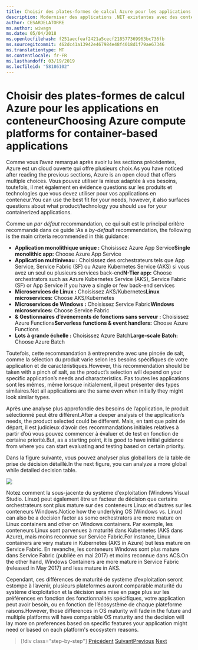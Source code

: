 ```yaml
---
title: Choisir des plates-formes de calcul Azure pour les applications en conteneur
description: Moderniser des applications .NET existantes avec des conteneurs de Cloud Azure et Windows | Choisir des plates-formes de calcul Azure pour les applications en conteneur
author: CESARDELATORRE
ms.author: wiwagn
ms.date: 05/04/2018
ms.openlocfilehash: f251aecfeaf2421a5cecf218577369963bc736fb
ms.sourcegitcommit: 462dc41a13942e467984e48f4018d1f79ae67346
ms.translationtype: MT
ms.contentlocale: fr-FR
ms.lasthandoff: 03/19/2019
ms.locfileid: "58186102"
---
```

# <a name="choosing-azure-compute-platforms-for-container-based-applications"></a><span data-ttu-id="9559d-103">Choisir des plates-formes de calcul Azure pour les applications en conteneur</span><span class="sxs-lookup"><span data-stu-id="9559d-103">Choosing Azure compute platforms for container-based applications</span></span>

<span data-ttu-id="9559d-104">Comme vous l’avez remarqué après avoir lu les sections précédentes, Azure est un cloud ouverte qui offre plusieurs choix.</span><span class="sxs-lookup"><span data-stu-id="9559d-104">As you have noticed after reading the previous sections, Azure is an open cloud that offers multiple choices.</span></span> <span data-ttu-id="9559d-105">Vous pouvez utiliser la mieux adaptée à vos besoins, toutefois, il met également en évidence questions sur les produits et technologies que vous devez utiliser pour vos applications en conteneur.</span><span class="sxs-lookup"><span data-stu-id="9559d-105">You can use the best fit for your needs, however, it also surfaces questions about what product/technology you should use for your containerized applications.</span></span>

<span data-ttu-id="9559d-106">Comme un *par défaut* recommandation, ce qui suit est le principal critère recommandé dans ce guide :</span><span class="sxs-lookup"><span data-stu-id="9559d-106">As a *by-default* recommendation, the following is the main criteria recommended in this guidance:</span></span>

- <span data-ttu-id="9559d-107">**Application monolithique unique :** Choisissez Azure App Service</span><span class="sxs-lookup"><span data-stu-id="9559d-107">**Single monolithic app:** Choose Azure App Service</span></span>
- <span data-ttu-id="9559d-108">**Application multiniveau :** Choisissez des orchestrateurs tels que App Service, Service Fabric (SF) ou Azure Kubernetes Service (AKS) si vous avez un seul ou plusieurs services back-end</span><span class="sxs-lookup"><span data-stu-id="9559d-108">**N-Tier app:** Choose orchestrators such as Azure Kubernetes Service (AKS), Service Fabric (SF) or App Service if you have a single or few back-end services</span></span>
- <span data-ttu-id="9559d-109">**Microservices de Linux :** Choisissez AKS/Kubernetes</span><span class="sxs-lookup"><span data-stu-id="9559d-109">**Linux microservices:** Choose AKS/Kubernetes</span></span>
- <span data-ttu-id="9559d-110">**Microservices de Windows :** Choisissez Service Fabric</span><span class="sxs-lookup"><span data-stu-id="9559d-110">**Windows microservices:** Choose Service Fabric</span></span>
- <span data-ttu-id="9559d-111">**& Gestionnaires d’événements de fonctions sans serveur :** Choisissez Azure Functions</span><span class="sxs-lookup"><span data-stu-id="9559d-111">**Serverless functions & event handlers:** Choose Azure Functions</span></span>
- <span data-ttu-id="9559d-112">**Lots à grande échelle :** Choisissez Azure Batch</span><span class="sxs-lookup"><span data-stu-id="9559d-112">**Large-scale Batch:** Choose Azure Batch</span></span>

<span data-ttu-id="9559d-113">Toutefois, cette recommandation à entreprendre avec une pincée de salt, comme la sélection du produit varie selon les besoins spécifiques de votre application et de caractéristiques.</span><span class="sxs-lookup"><span data-stu-id="9559d-113">However, this recommendation should be taken with a pinch of salt, as the product’s selection will depend on your specific application’s needs and characteristics.</span></span> <span data-ttu-id="9559d-114">Pas toutes les applications sont les mêmes, même lorsque initialement, il peut présenter des types similaires.</span><span class="sxs-lookup"><span data-stu-id="9559d-114">Not all applications are the same even when initially they might look similar types.</span></span>

<span data-ttu-id="9559d-115">Après une analyse plus approfondie des besoins de l’application, le produit sélectionné peut être différent.</span><span class="sxs-lookup"><span data-stu-id="9559d-115">After a deeper analysis of the application’s needs, the product selected could be different.</span></span> <span data-ttu-id="9559d-116">Mais, en tant que point de départ, il est judicieux d’avoir des recommandations initiales relatives à partir d’où vous pouvez commencer à évaluer et de test en fonction de certaine priorité.</span><span class="sxs-lookup"><span data-stu-id="9559d-116">But, as a starting point, it is good to have initial guidance from where you can start evaluating and testing based on certain priority.</span></span>

<span data-ttu-id="9559d-117">Dans la figure suivante, vous pouvez analyser plus global lors de la table de prise de décision détaillé.</span><span class="sxs-lookup"><span data-stu-id="9559d-117">In the next figure, you can analyze a more global while detailed decision table.</span></span>

![](./media/image8.5.png)

<span data-ttu-id="9559d-118">Notez comment la sous-jacente du système d’exploitation (Windows Visual Studio. Linux) peut également être un facteur de décision que certains orchestrateurs sont plus mature sur des conteneurs Linux et d’autres sur les conteneurs Windows.</span><span class="sxs-lookup"><span data-stu-id="9559d-118">Notice how the underlying OS (Windows vs. Linux) can also be a decision factor as some orchestrators are more mature on Linux containers and other on Windows containers.</span></span> <span data-ttu-id="9559d-119">Par exemple, les conteneurs Linux sont parvenues à maturité dans Kubernetes (AKS dans Azure), mais moins reconnue sur Service Fabric.</span><span class="sxs-lookup"><span data-stu-id="9559d-119">For instance, Linux containers are very mature in Kubernetes (AKS in Azure) but less mature on Service Fabric.</span></span> <span data-ttu-id="9559d-120">En revanche, les conteneurs Windows sont plus mature dans Service Fabric (publiée en mai 2017) et moins reconnue dans ACS.</span><span class="sxs-lookup"><span data-stu-id="9559d-120">On the other hand, Windows Containers are more mature in Service Fabric (released in May 2017) and less mature in AKS.</span></span>

<span data-ttu-id="9559d-121">Cependant, ces différences de maturité de système d’exploitation seront estompe à l’avenir, plusieurs plateformes auront comparable maturité du système d’exploitation et la décision sera mise en page plus sur les préférences en fonction des fonctionnalités spécifiques, votre application peut avoir besoin, ou en fonction de l’écosystème de chaque plateforme raisons.</span><span class="sxs-lookup"><span data-stu-id="9559d-121">However, those differences in OS maturity will fade in the future and multiple platforms will have comparable OS maturity and the decision will lay more on preferences based on specific features your application might need or based on each platform's ecosystem reasons.</span></span>

> [!div class="step-by-step"]
> <span data-ttu-id="9559d-122">[Précédent](when-to-deploy-windows-containers-to-azure-container-service-kubernetes.md)
> [Suivant](build-resilient-services-ready-for-the-cloud-embrace-transient-failures-in-the-cloud.md)</span><span class="sxs-lookup"><span data-stu-id="9559d-122">[Previous](when-to-deploy-windows-containers-to-azure-container-service-kubernetes.md)
[Next](build-resilient-services-ready-for-the-cloud-embrace-transient-failures-in-the-cloud.md)</span></span>
